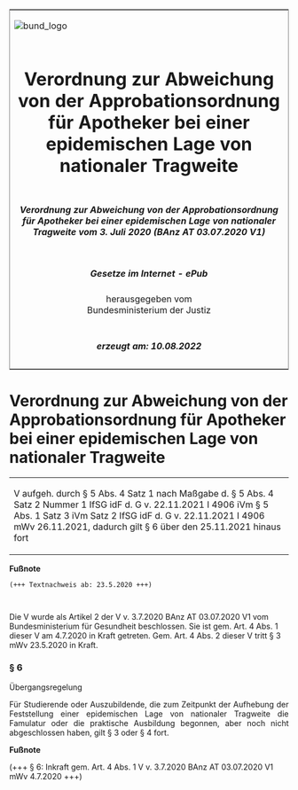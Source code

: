 <span id="DECKBLATT.html"></span>

<table border="0" frame="border" width="100%">

<tr valign="top">

<td align="left">

![bund\_logo](BfJ_2021_Web_de_de.gif)

</td>

<td align="right">

 

</td>

</tr>

<tr align="center" valign="middle">

<td colspan="2">

# Verordnung zur Abweichung von der Approbationsordnung für Apotheker bei einer epidemischen Lage von nationaler Tragweite

</td>

</tr>

<tr align="center" valign="middle">

<td colspan="2">

##### Verordnung zur Abweichung von der Approbationsordnung für Apotheker bei einer epidemischen Lage von nationaler Tragweite vom 3. Juli 2020 (BAnz AT 03.07.2020 V1)

</td>

</tr>

<tr align="center" valign="middle">

<td colspan="2">

  
  

##### Gesetze im Internet - ePub  
  
herausgegeben vom  
Bundesministerium der Justiz

</td>

</tr>

<tr align="center" valign="bottom">

<td colspan="2">

  
  

##### erzeugt am: 10.08.2022

</td>

</tr>

</table>

<span id="BJNR618520020.html"></span>

# Verordnung zur Abweichung von der Approbationsordnung für Apotheker bei einer epidemischen Lage von nationaler Tragweite

<div>

<div class="jnhtml">

<table width="100%">

<colgroup>

<col width="10%">

</col>

<col width="90%">

</col>

</colgroup>

<tr>

<td class="StandkommentarAufh" colspan="2">

V aufgeh. durch § 5 Abs. 4 Satz 1 nach Maßgabe d. § 5 Abs. 4 Satz 2
Nummer 1 IfSG idF d. G v. 22.11.2021 I 4906 iVm § 5 Abs. 1 Satz 3 iVm
Satz 2 IfSG idF d. G v. 22.11.2021 I 4906 mWv 26.11.2021, dadurch gilt §
6 über den 25.11.2021 hinaus fort

</div>

</div>

</td>

</tr>

</table>

</div>

</div>

<div>

  
**Fußnote**

<div class="jnhtml">

<div>

<div class="jurAbsatz">

  

``` 
(+++ Textnachweis ab: 23.5.2020 +++)

 
```

Die V wurde als Artikel 2 der V v. 3.7.2020 BAnz AT 03.07.2020 V1 vom
Bundesministerium für Gesundheit beschlossen. Sie ist gem. Art. 4 Abs. 1
dieser V am 4.7.2020 in Kraft getreten. Gem. Art. 4 Abs. 2 dieser V
tritt § 3 mWv 23.5.2020 in Kraft.

</div>

</div>

</div>

</div>

<span id="BJNR618520020BJNE000600000.html"></span>

### § 6  
Übergangsregelung

<div>

<div class="jnhtml">

<div>

<div class="jurAbsatz" style="text-align:justify;">

Für Studierende oder Auszubildende, die zum Zeitpunkt der Aufhebung der
Feststellung einer epidemischen Lage von nationaler Tragweite die
Famulatur oder die praktische Ausbildung begonnen, aber noch nicht
abgeschlossen haben, gilt § 3 oder § 4 fort.

</div>

</div>

</div>

</div>

<div>

  
**Fußnote**

<div class="jnhtml">

<div>

<div class="jurAbsatz">

(+++ § 6: Inkraft gem. Art. 4 Abs. 1 V v. 3.7.2020 BAnz AT 03.07.2020 V1
mWv 4.7.2020 +++)

</div>

</div>

</div>

</div>
